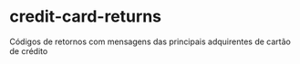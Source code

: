 # credit-card-returns
Códigos de retornos com mensagens das principais adquirentes de cartão de crédito

